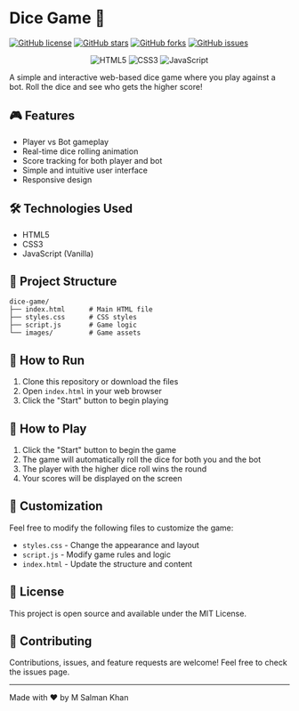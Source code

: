 # Dice Game 🎲

[![GitHub license](https://img.shields.io/github/license/m-salman-khan/dice-game)](https://github.com/m-salman-khan/dice-game/blob/main/LICENSE)
[![GitHub stars](https://img.shields.io/github/stars/m-salman-khan/dice-game)](https://github.com/m-salman-khan/dice-game/stargazers)
[![GitHub forks](https://img.shields.io/github/forks/m-salman-khan/dice-game)](https://github.com/m-salman-khan/dice-game/network)
[![GitHub issues](https://img.shields.io/github/issues/m-salman-khan/dice-game)](https://github.com/m-salman-khan/dice-game/issues)

<div align="center">
  <img src="https://img.shields.io/badge/HTML5-E34F26?style=for-the-badge&logo=html5&logoColor=white" alt="HTML5">
  <img src="https://img.shields.io/badge/CSS3-1572B6?style=for-the-badge&logo=css3&logoColor=white" alt="CSS3">
  <img src="https://img.shields.io/badge/JavaScript-F7DF1E?style=for-the-badge&logo=javascript&logoColor=black" alt="JavaScript">
</div>

A simple and interactive web-based dice game where you play against a bot. Roll the dice and see who gets the higher score!

## 🎮 Features

- Player vs Bot gameplay
- Real-time dice rolling animation
- Score tracking for both player and bot
- Simple and intuitive user interface
- Responsive design

## 🛠️ Technologies Used

- HTML5
- CSS3
- JavaScript (Vanilla)

## 📁 Project Structure

```
dice-game/
├── index.html      # Main HTML file
├── styles.css      # CSS styles
├── script.js       # Game logic
└── images/         # Game assets
```

## 🚀 How to Run

1. Clone this repository or download the files
2. Open `index.html` in your web browser
3. Click the "Start" button to begin playing

## 🎯 How to Play

1. Click the "Start" button to begin the game
2. The game will automatically roll the dice for both you and the bot
3. The player with the higher dice roll wins the round
4. Your scores will be displayed on the screen

## 🎨 Customization

Feel free to modify the following files to customize the game:
- `styles.css` - Change the appearance and layout
- `script.js` - Modify game rules and logic
- `index.html` - Update the structure and content

## 📝 License

This project is open source and available under the MIT License.

## 👥 Contributing

Contributions, issues, and feature requests are welcome! Feel free to check the issues page.

---

Made with ❤️ by M Salman Khan